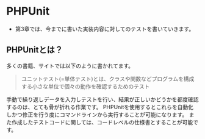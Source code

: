 # PHPUnit

- 第3章では、今までに書いた実装内容に対してのテストを書いていきます。


## PHPUnitとは？

多くの書籍、サイトでは以下のように書かれてます。
> ユニットテスト(=単体テスト)とは、クラスや関数などプログラムを構成する小さな単位で個々の動作を確認するためのテスト

手動で繰り返しデータを入力しテストを行い、結果が正しいかどうかを都度確認するのは、とても骨が折れる作業です。
PHPUnitを使用するとこれらを自動化しかつ修正を行う度にコマンドラインから実行することが可能になります。
また作成したテストコードに関しては、コードレベルの仕様書とすることが可能です。
